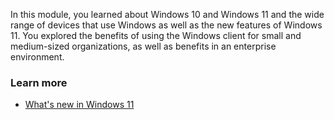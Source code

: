 In this module, you learned about Windows 10 and Windows 11 and the wide range of devices that use Windows as well as the new features of Windows 11. You explored the benefits of using the Windows client for small and medium-sized organizations, as well as benefits in an enterprise environment.

### Learn more

 -  [What's new in Windows 11](/windows/whats-new/windows-11-whats-new)
